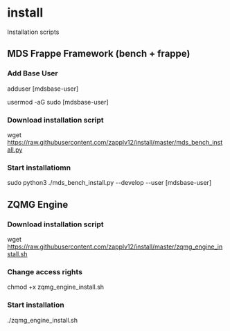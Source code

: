 # install
Installation scripts

## MDS Frappe Framework (bench + frappe)

### Add Base User

  adduser [mdsbase-user]
  
  usermod -aG sudo [mdsbase-user]

### Download installation script

wget https://raw.githubusercontent.com/zapplv12/install/master/mds_bench_install.py

### Start installatiomn
sudo python3 ./mds_bench_install.py --develop --user [mdsbase-user] 


## ZQMG Engine

### Download installation script

wget https://raw.githubusercontent.com/zapplv12/install/master/zqmg_engine_install.sh

### Change access rights

chmod +x zqmg_engine_install.sh

### Start installation

./zqmg_engine_install.sh

